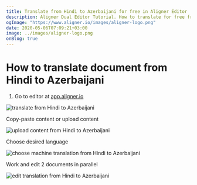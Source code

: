 ```yaml
---
title: Translate from Hindi to Azerbaijani for free in Aligner Editor
description: Aligner Dual Editor Tutorial. How to translate for free from Hindi to Azerbaijani. Aligner is multilingual document management platform. 
ogImage: "https://www.aligner.io/images/aligner-logo.png"
date: 2020-05-06T07:09:21+03:00
image: ../images/aligner-logo.png
onBlog: true
---
```


# How to translate document from Hindi to Azerbaijani

1. Go to editor at [app.aligner.io](https://app.aligner.io "Aligner App web page")

![translate from Hindi to Azerbaijani](../aligner-blank-editor.png "translate from Hindi to Azerbaijani")

Copy-paste content or upload content

![upload content from Hindi to Azerbaijani](../aligner-uploaded-document.png "upload content from Hindi to Azerbaijani")

Choose desired language

![choose machine translation from Hindi to Azerbaijani](../aligner-language-dropdown.png "choose machine translation from Hindi to Azerbaijani")

Work and edit 2 documents in parallel

![edit translation from Hindi to Azerbaijani](../aligner-double-sitded-editor.png "edit translation from Hindi to Azerbaijani")

